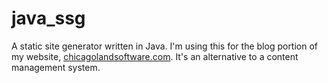 # java_ssg

A static site generator written in Java. I'm using this for the blog portion of my website, [chicagolandsoftware.com](https://chicagolandsoftware.com). It's an alternative to a content management system.
